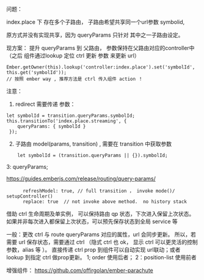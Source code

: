 问题：

index.place 下 存在多个子路由， 子路由希望共享同一个url参数 symbolid,

原方式并没有实现共享，因为 queryParams 只针对 其中之一子路由设定。

现方案： 提升 queryParams 到 父路由， 参数保持在父路由对应的controller中（之后 组件通过lookup 定位 ctrl 更新 参数 来更新 url）
```
Ember.getOwner(this).lookup('controller:index.place').set('symbolId', this.get('symbolId'));
// 按照 ember way , 推荐方法是 ctrl 传入组件 action ！
```

注意：
1. redirect 需要传递 参数：
```
let symbolId = transition.queryParams.symbolId;
this.transitionTo('index.place.streaming', {
    queryParams: { symbolId }
 });
 ```
2. 子路由 model(params, transition) , 需要在 transition 中获取参数
```
    let symbolId = (transition.queryParams || {}).symbolId;
 ```
 

3: queryParams; 

https://guides.emberjs.com/release/routing/query-params/

```
      refreshModel: true, // full transition ， invoke mode()/ setupController() 
      replace: true  // not invoke above method.  no history stack 
```   

借助 ctrl 生命周期及单实例， 可以保持路由 qp 状态，下次进入保留上次状态。
如果并非每次进入都保留上次状态，可以预先保存状态到全局 service 等



一般：更改 ctrl 与 route queryParams 对应的属性，url 会同步更新。
所以，若需要 url 保存状态，需要通过 ctrl （隐式 ctrl 也 ok， 显示 ctrl 可以更灵活的控制 参数，alias 等 ）。
直接传递 ctrl prop 到组件可以自动实现 url联动；或者 lookup 到指定 ctrl 做prop更新。
1; order  使用后者；
2：position-list 使用前者

增强组件：
https://github.com/offirgolan/ember-parachute


